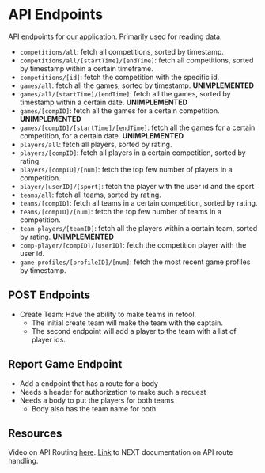 # API Endpoints

API endpoints for our application. Primarily used for reading data.

-   `competitions/all`: fetch all competitions, sorted by timestamp.
-   `competitions/all/[startTime]/[endTime]`: fetch all competitions, sorted by timestamp within a certain timeframe.
-   `competitions/[id]`: fetch the competition with the specific id.
-   `games/all`: fetch all the games, sorted by timestamp. **UNIMPLEMENTED**
-   `games/all/[startTime]/[endTime]`: fetch all the games, sorted by timestamp within a certain date. **UNIMPLEMENTED**
-   `games/[compID]`: fetch all the games for a certain competition. **UNIMPLEMENTED**
-   `games/[compID]/[startTime]/[endTime]`: fetch all the games for a certain competition, for a certain date. **UNIMPLEMENTED**
-   `players/all`: fetch all players, sorted by rating.
-   `players/[compID]`: fetch all players in a certain competition, sorted by rating.
-   `players/[compID]/[num]`: fetch the top few number of players in a competition.
-   `player/[userID]/[sport]`: fetch the player with the user id and the sport
-   `teams/all`: fetch all teams, sorted by rating.
-   `teams/[compID]`: fetch all teams in a certain competition, sorted by rating.
-   `teams/[compID]/[num]`: fetch the top few number of teams in a competition.
-   `team-players/[teamID]`: fetch all the players within a certain team, sorted by rating. **UNIMPLEMENTED**
-   `comp-player/[compID]/[userID]`: fetch the competition player with the user id.
-   `game-profiles/[profileID]/[num]`: fetch the most recent game profiles by timestamp.

## POST Endpoints

-   Create Team: Have the ability to make teams in retool.
    -   The initial create team will make the team with the captain.
    -   The second endpoint will add a player to the team with a list of player ids.

## Report Game Endpoint

-   Add a endpoint that has a route for a body
-   Needs a header for authorization to make such a request
-   Needs a body to put the players for both teams
    -   Body also has the team name for both

## Resources

Video on API Routing [here](https://www.youtube.com/watch?v=J4pdHM-oG-s&t=0s).
[Link](https://nextjs.org/docs/app/building-your-application/routing/router-handlers) to NEXT documentation on API route handling.
